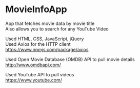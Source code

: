 # MovieInfoApp  
App that fetches movie data by movie title  
Also allows you to search for any YouTube Video  

Used HTML, CSS, JavaScript, jQuery  
Used Axios for the HTTP client  
https://www.npmjs.com/package/axios  

Used Open Movie Database (OMDB) API to pull movie details  
http://www.omdbapi.com/  

Used YouTube API to pull videos  
https://www.youtube.com/  

